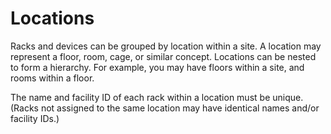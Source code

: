 # Locations

Racks and devices can be grouped by location within a site. A location may represent a floor, room, cage, or similar concept. Locations can be nested to form a hierarchy. For example, you may have floors within a site, and rooms within a floor.

The name and facility ID of each rack within a location must be unique. (Racks not assigned to the same location may have identical names and/or facility IDs.)
